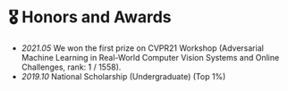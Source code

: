 # 🎖 Honors and Awards
<!-- - *2020.10* National Scholarship (Top 1%) -->
- *2021.05* We won the first prize on CVPR21 Workshop (Adversarial Machine Learning in Real-World Computer Vision Systems and Online Challenges, rank: 1 / 1558).
- *2019.10* National Scholarship (Undergraduate) (Top 1%)
